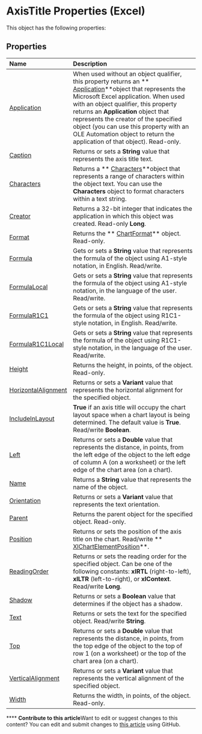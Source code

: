 
# AxisTitle Properties (Excel)
This object has the following properties:

## Properties



|**Name**|**Description**|
|:-----|:-----|
| [Application](55ed4030-8cb3-554b-2514-2560c3b74e1f.md)|When used without an object qualifier, this property returns an  ** [Application](19b73597-5cf9-4f56-8227-b5211f657f6f.md)**object that represents the Microsoft Excel application. When used with an object qualifier, this property returns an  **Application** object that represents the creator of the specified object (you can use this property with an OLE Automation object to return the application of that object). Read-only.|
| [Caption](76220635-772b-4e4a-f31d-e9eb020f38cc.md)|Returns or sets a  **String** value that represents the axis title text.|
| [Characters](7289fa0d-5e84-6603-5536-5df986b26848.md)|Returns a  ** [Characters](128c9ee4-8ba3-6d22-ad0f-9f20be1e24af.md)**object that represents a range of characters within the object text. You can use the  **Characters** object to format characters within a text string.|
| [Creator](1a1ba9e2-f3fb-d1d1-965e-b236da4564b4.md)|Returns a 32-bit integer that indicates the application in which this object was created. Read-only  **Long**.|
| [Format](0a2a16ef-9769-a639-7c88-4eb57ff9a642.md)|Returns the  ** [ChartFormat](edac71b7-ed38-6658-2cbf-6493dc1ad3ed.md)** object. Read-only.|
| [Formula](5b26b3c6-3eb2-153f-3fe6-22f756d3f49e.md)|Gets or sets a  **String** value that represents the formula of the object using A1-style notation, in English. Read/write.|
| [FormulaLocal](f3de8bf1-04e9-e3d2-2fd5-05339cf1ca9b.md)|Gets or sets a  **String** value that represents the formula of the object using A1-style notation, in the language of the user. Read/write.|
| [FormulaR1C1](6b5cf60a-e18c-35ef-f116-4d61b5a59a4b.md)|Gets or sets a  **String** value that represents the formula of the object using R1C1-style notation, in English. Read/write.|
| [FormulaR1C1Local](d0e17941-3518-5959-44fe-6ed1575b853b.md)|Gets or sets a  **String** value that represents the formula of the object using R1C1-style notation, in the language of the user. Read/write.|
| [Height](6dcda209-5e92-5a43-984f-16e556d349c6.md)|Returns the height, in points, of the object. Read-only.|
| [HorizontalAlignment](d9688a92-94f3-6dce-a01d-5a283d28da87.md)|Returns or sets a  **Variant** value that represents the horizontal alignment for the specified object.|
| [IncludeInLayout](ef84d235-6d60-f5c9-f185-e474a8b6a0e7.md)| **True** if an axis title will occupy the chart layout space when a chart layout is being determined. The default value is **True**. Read/write  **Boolean**.|
| [Left](59c44a2d-7d04-ff7d-c01a-42bf07c8d7fd.md)|Returns or sets a  **Double** value that represents the distance, in points, from the left edge of the object to the left edge of column A (on a worksheet) or the left edge of the chart area (on a chart).|
| [Name](6bc5ab2b-194b-47b2-e128-6ba22fc8be0b.md)|Returns a  **String** value that represents the name of the object.|
| [Orientation](f1bb3b1f-d0ae-4cd2-d406-75690cb43714.md)|Returns or sets a  **Variant** value that represents the text orientation.|
| [Parent](9dbdf391-1942-55ba-9202-2cdfc83d26f6.md)|Returns the parent object for the specified object. Read-only.|
| [Position](a23d98ea-2ced-ea07-a995-bb5bd34fbccd.md)|Returns or sets the position of the axis title on the chart. Read/write  ** [XlChartElementPosition](37de7a13-ac72-42e8-7eca-a845b84ff4a0.md)**.|
| [ReadingOrder](5461e0ca-3233-ea24-3774-41c39171afe5.md)|Returns or sets the reading order for the specified object. Can be one of the following constants:  **xlRTL** (right-to-left), **xlLTR** (left-to-right), or **xlContext**. Read/write  **Long**.|
| [Shadow](afeb6964-2900-d0e3-3d4a-35cd829ee992.md)|Returns or sets a  **Boolean** value that determines if the object has a shadow.|
| [Text](1305fae5-afd9-dd8e-f559-f0c6ebff7a3b.md)|Returns or sets the text for the specified object. Read/write  **String**.|
| [Top](4981d1e5-d9ac-66fe-d61d-0d4a681aed7f.md)|Returns or sets a  **Double** value that represents the distance, in points, from the top edge of the object to the top of row 1 (on a worksheet) or the top of the chart area (on a chart).|
| [VerticalAlignment](94029fff-1b1b-bfc0-9645-ab36519aefb0.md)|Returns or sets a  **Variant** value that represents the vertical alignment of the specified object.|
| [Width](7e0f651b-7f40-5509-1e1c-af8dee561957.md)|Returns the width, in points, of the object. Read-only.|

****   **Contribute to this article**Want to edit or suggest changes to this content? You can edit and submit changes to  [this article](https://github.com/jhershey00/VBA_Excel_Test/OpenXMLCon/articles/9673bca1-a753-4a4f-86ea-723c0b6d645e.md) using GitHub.

